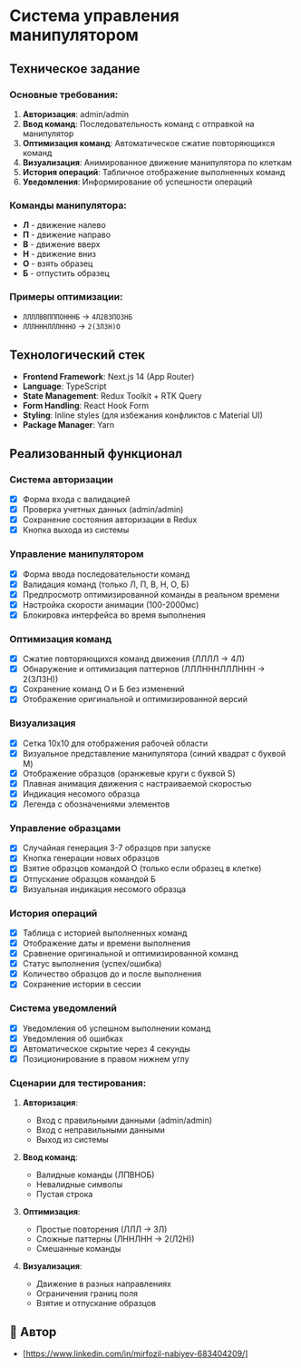 # Система управления манипулятором

## Техническое задание

### Основные требования:
1. **Авторизация**: admin/admin
2. **Ввод команд**: Последовательность команд с отправкой на манипулятор
3. **Оптимизация команд**: Автоматическое сжатие повторяющихся команд
4. **Визуализация**: Анимированное движение манипулятора по клеткам
5. **История операций**: Табличное отображение выполненных команд
6. **Уведомления**: Информирование об успешности операций

### Команды манипулятора:
- **Л** - движение налево
- **П** - движение направо  
- **В** - движение вверх
- **Н** - движение вниз
- **О** - взять образец
- **Б** - отпустить образец

### Примеры оптимизации:
- `ЛЛЛЛВВПППОНННБ` → `4Л2В3ПО3НБ`
- `ЛЛЛНННЛЛЛНННО` → `2(3Л3Н)О`

## Технологический стек

- **Frontend Framework**: Next.js 14 (App Router)
- **Language**: TypeScript
- **State Management**: Redux Toolkit + RTK Query
- **Form Handling**: React Hook Form
- **Styling**: Inline styles (для избежания конфликтов с Material UI)
- **Package Manager**: Yarn

## Реализованный функционал

### Система авторизации
- [x] Форма входа с валидацией
- [x] Проверка учетных данных (admin/admin)
- [x] Сохранение состояния авторизации в Redux
- [x] Кнопка выхода из системы

### Управление манипулятором
- [x] Форма ввода последовательности команд
- [x] Валидация команд (только Л, П, В, Н, О, Б)
- [x] Предпросмотр оптимизированной команды в реальном времени
- [x] Настройка скорости анимации (100-2000мс)
- [x] Блокировка интерфейса во время выполнения

### Оптимизация команд
- [x] Сжатие повторяющихся команд движения (ЛЛЛЛ → 4Л)
- [x] Обнаружение и оптимизация паттернов (ЛЛЛНННЛЛЛННН → 2(3Л3Н))
- [x] Сохранение команд О и Б без изменений
- [x] Отображение оригинальной и оптимизированной версий

### Визуализация
- [x] Сетка 10x10 для отображения рабочей области
- [x] Визуальное представление манипулятора (синий квадрат с буквой M)
- [x] Отображение образцов (оранжевые круги с буквой S)
- [x] Плавная анимация движения с настраиваемой скоростью
- [x] Индикация несомого образца
- [x] Легенда с обозначениями элементов

### Управление образцами
- [x] Случайная генерация 3-7 образцов при запуске
- [x] Кнопка генерации новых образцов
- [x] Взятие образцов командой О (только если образец в клетке)
- [x] Отпускание образцов командой Б
- [x] Визуальная индикация несомого образца

### История операций
- [x] Таблица с историей выполненных команд
- [x] Отображение даты и времени выполнения
- [x] Сравнение оригинальной и оптимизированной команд
- [x] Статус выполнения (успех/ошибка)
- [x] Количество образцов до и после выполнения
- [x] Сохранение истории в сессии

### Система уведомлений
- [x] Уведомления об успешном выполнении команд
- [x] Уведомления об ошибках
- [x] Автоматическое скрытие через 4 секунды
- [x] Позиционирование в правом нижнем углу

### Сценарии для тестирования:

1. **Авторизация**:
   - Вход с правильными данными (admin/admin)
   - Вход с неправильными данными
   - Выход из системы

2. **Ввод команд**:
   - Валидные команды (ЛПВНОБ)
   - Невалидные символы
   - Пустая строка

3. **Оптимизация**:
   - Простые повторения (ЛЛЛ → 3Л)
   - Сложные паттерны (ЛННЛНН → 2(Л2Н))
   - Смешанные команды

4. **Визуализация**:
   - Движение в разных направлениях
   - Ограничения границ поля
   - Взятие и отпускание образцов


## 👥 Автор
- [https://www.linkedin.com/in/mirfozil-nabiyev-683404209/] 
